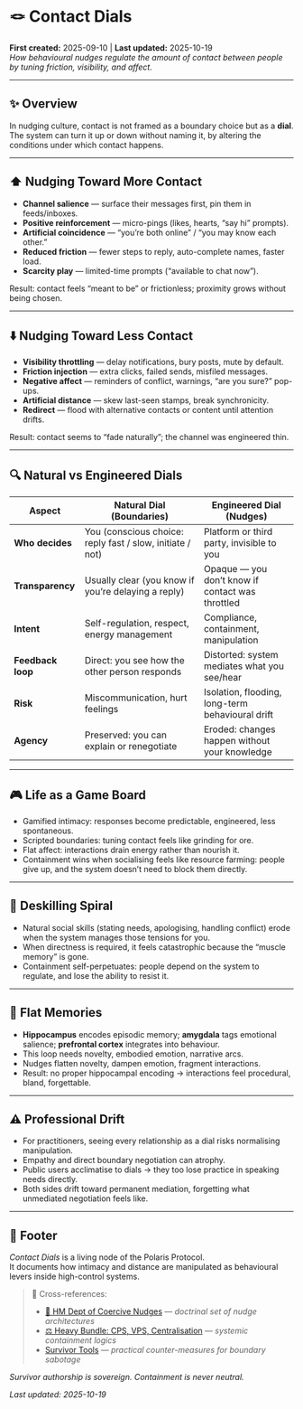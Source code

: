 # 🪢 Contact Dials  
**First created:** 2025-09-10 | **Last updated:** 2025-10-19  
*How behavioural nudges regulate the amount of contact between people by tuning friction, visibility, and affect.*

---

## ✨ Overview  

In nudging culture, contact is not framed as a boundary choice but as a **dial**.  
The system can turn it up or down without naming it, by altering the conditions under which contact happens.  

---

## ⬆️ Nudging Toward More Contact  

- **Channel salience** — surface their messages first, pin them in feeds/inboxes.  
- **Positive reinforcement** — micro-pings (likes, hearts, “say hi” prompts).  
- **Artificial coincidence** — “you’re both online” / “you may know each other.”  
- **Reduced friction** — fewer steps to reply, auto-complete names, faster load.  
- **Scarcity play** — limited-time prompts (“available to chat now”).  

Result: contact feels “meant to be” or frictionless; proximity grows without being chosen.  

---

## ⬇️ Nudging Toward Less Contact  

- **Visibility throttling** — delay notifications, bury posts, mute by default.  
- **Friction injection** — extra clicks, failed sends, misfiled messages.  
- **Negative affect** — reminders of conflict, warnings, “are you sure?” pop-ups.  
- **Artificial distance** — skew last-seen stamps, break synchronicity.  
- **Redirect** — flood with alternative contacts or content until attention drifts.  

Result: contact seems to “fade naturally”; the channel was engineered thin.  

---

## 🔍 Natural vs Engineered Dials  

| **Aspect**          | **Natural Dial (Boundaries)**                           | **Engineered Dial (Nudges)**                     |
|----------------------|---------------------------------------------------------|--------------------------------------------------|
| **Who decides**      | You (conscious choice: reply fast / slow, initiate / not) | Platform or third party, invisible to you        |
| **Transparency**     | Usually clear (you know if you’re delaying a reply)     | Opaque — you don’t know if contact was throttled |
| **Intent**           | Self-regulation, respect, energy management            | Compliance, containment, manipulation            |
| **Feedback loop**    | Direct: you see how the other person responds           | Distorted: system mediates what you see/hear     |
| **Risk**             | Miscommunication, hurt feelings                        | Isolation, flooding, long-term behavioural drift |
| **Agency**           | Preserved: you can explain or renegotiate               | Eroded: changes happen without your knowledge    |

---

## 🎮 Life as a Game Board  

- Gamified intimacy: responses become predictable, engineered, less spontaneous.  
- Scripted boundaries: tuning contact feels like grinding for ore.  
- Flat affect: interactions drain energy rather than nourish it.  
- Containment wins when socialising feels like resource farming: people give up, and the system doesn’t need to block them directly.  

---

## 💢 Deskilling Spiral  

- Natural social skills (stating needs, apologising, handling conflict) erode when the system manages those tensions for you.  
- When directness is required, it feels catastrophic because the “muscle memory” is gone.  
- Containment self-perpetuates: people depend on the system to regulate, and lose the ability to resist it.  

---

## 🧠 Flat Memories  

- **Hippocampus** encodes episodic memory; **amygdala** tags emotional salience; **prefrontal cortex** integrates into behaviour.  
- This loop needs novelty, embodied emotion, narrative arcs.  
- Nudges flatten novelty, dampen emotion, fragment interactions.  
- Result: no proper hippocampal encoding → interactions feel procedural, bland, forgettable.  

---

## ⚠️ Professional Drift  

- For practitioners, seeing every relationship as a dial risks normalising manipulation.  
- Empathy and direct boundary negotiation can atrophy.  
- Public users acclimatise to dials → they too lose practice in speaking needs directly.  
- Both sides drift toward permanent mediation, forgetting what unmediated negotiation feels like.  

---

## 🏮 Footer  

*Contact Dials* is a living node of the Polaris Protocol.  
It documents how intimacy and distance are manipulated as behavioural levers inside high-control systems.  

> 📡 Cross-references:
> 
> - [🧠 HM Dept of Coercive Nudges](./README.md) — *doctrinal set of nudge architectures*  
> - [⚖️ Heavy Bundle: CPS, VPS, Centralisation](./⚖️_heavy_bundle_cps_vps_centralisation.md) — *systemic containment logics*  
> - [Survivor Tools](../../../Survivor_Tools/README.md) — *practical counter-measures for boundary sabotage*  

*Survivor authorship is sovereign. Containment is never neutral.*  

_Last updated: 2025-10-19_  
